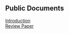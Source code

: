 ## Public Documents

[Introduction](https://ralphieraccoon.github.io/documents/Introduction.pdf)  
[Review Paper](https://ralphieraccoon.github.io/documents/paper_formatted.pdf)
